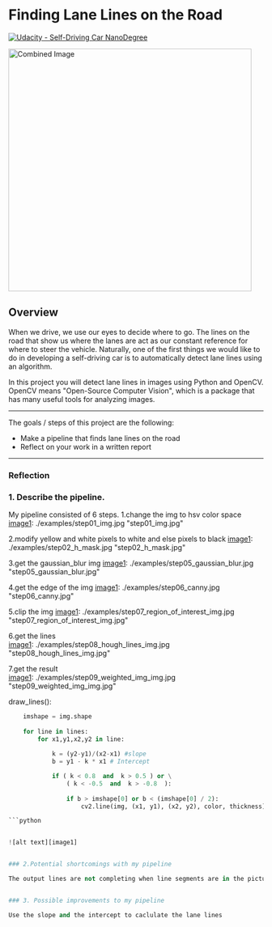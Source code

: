 # **Finding Lane Lines on the Road** 
[![Udacity - Self-Driving Car NanoDegree](https://s3.amazonaws.com/udacity-sdc/github/shield-carnd.svg)](http://www.udacity.com/drive)

<img src="examples/laneLines_thirdPass.jpg" width="480" alt="Combined Image" />

Overview
---

When we drive, we use our eyes to decide where to go.  The lines on the road that show us where the lanes are act as our constant reference for where to steer the vehicle.  Naturally, one of the first things we would like to do in developing a self-driving car is to automatically detect lane lines using an algorithm.

In this project you will detect lane lines in images using Python and OpenCV.  OpenCV means "Open-Source Computer Vision", which is a package that has many useful tools for analyzing images.  

---

The goals / steps of this project are the following:
* Make a pipeline that finds lane lines on the road
* Reflect on your work in a written report


[//]: # (Image References)

[image1]: ./examples/grayscale.jpg "Grayscale"

---

### Reflection

### 1. Describe the pipeline.

My pipeline consisted of 6 steps. 
1.change the img to hsv color space
[image1]: ./examples/step01_img.jpg "step01_img.jpg"

2.modify yellow and white pixels to white and else pixels to black
[image1]: ./examples/step02_h_mask.jpg "step02_h_mask.jpg"

3.get the gaussian_blur img
[image1]: ./examples/step05_gaussian_blur.jpg "step05_gaussian_blur.jpg"

4.get the edge of the img
[image1]: ./examples/step06_canny.jpg "step06_canny.jpg"

5.clip the img
[image1]: ./examples/step07_region_of_interest_img.jpg "step07_region_of_interest_img.jpg"

6.get the lines  
[image1]: ./examples/step08_hough_lines_img.jpg "step08_hough_lines_img.jpg"

7.get the result  
[image1]: ./examples/step09_weighted_img_img.jpg "step09_weighted_img_img.jpg"


draw_lines():
```python
    imshape = img.shape
    
    for line in lines:
        for x1,y1,x2,y2 in line:
            
            k = (y2-y1)/(x2-x1) #slope
            b = y1 - k * x1 # Intercept

            if ( k < 0.8  and  k > 0.5 ) or \
                ( k < -0.5  and  k > -0.8  ): 
                    
                if b > imshape[0] or b < (imshape[0] / 2):
                    cv2.line(img, (x1, y1), (x2, y2), color, thickness)

```python


![alt text][image1]


### 2.Potential shortcomings with my pipeline

The output lines are not completing when line segments are in the pictures


### 3. Possible improvements to my pipeline

Use the slope and the intercept to caclulate the lane lines
